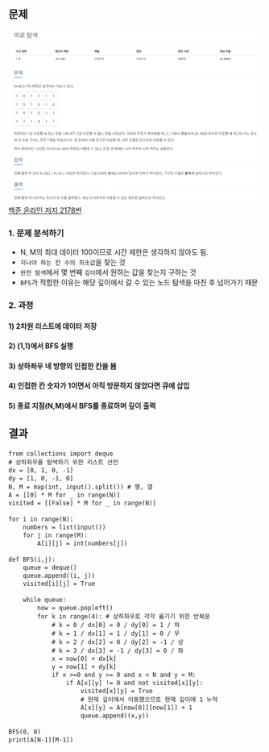 ## 문제
![Alt text](../img/미로찾기.png) 
[백준 온라인 저지 2178번](https://www.acmicpc.net/problem/2178)

### 1. 문제 분석하기
* N, M의 최대 데이터 100이므로 시간 제한은 생각하지 않아도 됨.
* `지나야 하는 칸 수의 최솟값`을 찾는 것
* `완전 탐색`에서 몇 번째 `깊이`에서 원하는 값을 찾는지 구하는 것
* `BFS`가 적합한 이유는 해당 깊이에서 갈 수 있는 노드 탐색을 마친 후 넘어가기 때문

### 2. 과정
#### 1) 2차원 리스트에 데이터 저장
#### 2) (1,1)에서 BFS 실행
#### 3) 상하좌우 네 방향의 인접한 칸을 봄
#### 4) 인접한 칸 숫자가 1이면서 아직 방문하지 않았다면 큐에 삽입
#### 5) 종료 지점(N,M)에서 BFS를 종료하며 깊이 출력

## 결과
```
from collections import deque
# 상하좌우를 탐색하기 위한 리스트 선언
dx = [0, 1, 0, -1]
dy = [1, 0, -1, 0]
N, M = map(int, input().split()) # 행, 열
A = [[0] * M for _ in range(N)]
visited = [[False] * M for _ in range(N)]

for i in range(N):
    numbers = list(input())
    for j in range(M):
        A[i][j] = int(numbers[j])

def BFS(i,j):
    queue = deque()
    queue.append((i, j))
    visited[i][j] = True

    while queue:
        now = queue.popleft()
        for k in range(4): # 상하좌우로 각각 옮기기 위한 반복문
            # k = 0 / dx[0] = 0 / dy[0] = 1 / 하
            # k = 1 / dx[1] = 1 / dy[1] = 0 / 우
            # k = 2 / dx[2] = 0 / dy[2] = -1 / 상
            # k = 3 / dx[3] = -1 / dy[3] = 0 / 좌
            x = now[0] + dx[k]
            y = now[1] + dy[k]
            if x >=0 and y >= 0 and x < N and y < M:
                if A[x][y] != 0 and not visited[x][y]:
                    visited[x][y] = True
                    # 현재 깊이에서 이동했으므로 현재 깊이에 1 누적
                    A[x][y] = A[now[0]][now[1]] + 1 
                    queue.append((x,y))

BFS(0, 0)
print(A[N-1][M-1])
```
